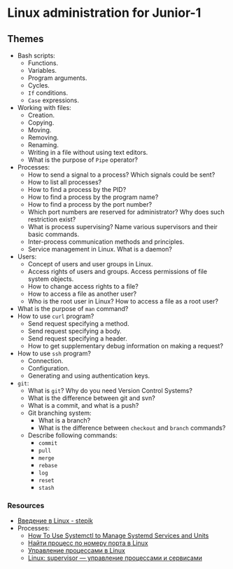# Linux administration for Junior-1

## Themes

* Bash scripts:
  * Functions.
  * Variables.
  * Program arguments.
  * Cycles.
  * `If` conditions.
  * `Case` expressions.
* Working with files:
  * Creation.
  * Copying.
  * Moving.
  * Removing.
  * Renaming.
  * Writing in a file without using text editors.
  * What is the purpose of `Pipe` operator?
* Processes:
  * How to send a signal to a process? Which signals could be sent?
  * How to list all processes?
  * How to find a process by the PID?
  * How to find a process by the program name?
  * How to find a process by the port number?
  * Which port numbers are reserved for administrator? Why does such restriction exist?
  * What is process supervising? Name various supervisors and their basic commands.
  * Inter-process communication methods and principles.
  * Service management in Linux. What is a daemon?
* Users:
  * Concept of users and user groups in Linux.
  * Access rights of users and groups. Access permissions of file system objects.
  * How to change access rights to a file?
  * How to access a file as another user?
  * Who is the root user in Linux? How to access a file as a root user?
* What is the purpose of `man` command?
* How to use `curl` program?
  * Send request specifying a method.
  * Send request specifying a body.
  * Send request specifying a header.
  * How to get supplementary debug information on making a request?
* How to use `ssh` program?
  * Connection.
  * Configuration.
  * Generating and using authentication keys.
* `git`:
  * What is `git`? Why do you need Version Control Systems?
  * What is the difference between git and svn?
  * What is a commit, and what is a push?
  * Git branching system:
    * What is a branch?
    * What is the difference between `checkout` and `branch` commands?
  * Describe following commands:
    * `commit`
    * `pull`
    * `merge`
    * `rebase`
    * `log`
    * `reset`
    * `stash`

### Resources

* [Введение в Linux - stepik](https://stepik.org/course/73/)
* Processes:
  * [How To Use Systemctl to Manage Systemd Services and Units](https://www.digitalocean.com/community/tutorials/how-to-use-systemctl-to-manage-systemd-services-and-units)
  * [Найти процесс по номеру порта в Linux](https://rav.pw/linux-get-process-by-port/)
  * [Управление процессами в Linux](http://www.opennet.ru/docs/RUS/lnx_process/process2.html)
  * [Linux: supervisor — управление процессами и сервисами](https://rtfm.co.ua/linux-supervisor-upravlenie-processami-i-servisami/)
  